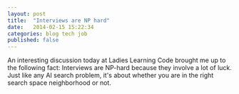 ```yaml
---
layout: post
title:  "Interviews are NP hard"
date:   2014-02-15 15:22:34
categories: blog tech job
published: false
---
```


An interesting discussion today at Ladies Learning Code brought me up to the following fact:
   Interviews are NP-hard because they involve a lot of luck. Just like any AI search problem, it's about whether you are in the right search space neighborhood or not.